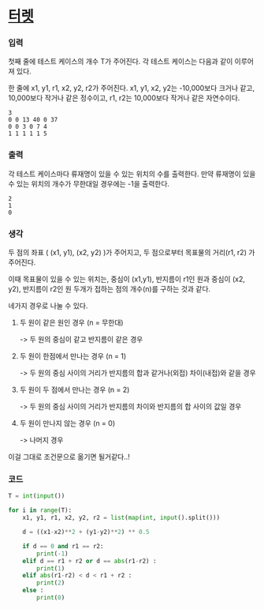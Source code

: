 # [터렛](https://www.acmicpc.net/problem/1002)

### 입력

첫째 줄에 테스트 케이스의 개수 T가 주어진다. 각 테스트 케이스는 다음과 같이 이루어져 있다.

한 줄에 x1, y1, r1, x2, y2, r2가 주어진다. x1, y1, x2, y2는 -10,000보다 크거나 같고, 10,000보다 작거나 같은 정수이고, r1, r2는 10,000보다 작거나 같은 자연수이다.



```
3
0 0 13 40 0 37
0 0 3 0 7 4
1 1 1 1 1 5
```



### 출력

각 테스트 케이스마다 류재명이 있을 수 있는 위치의 수를 출력한다. 만약 류재명이 있을 수 있는 위치의 개수가 무한대일 경우에는 -1을 출력한다.

```
2
1
0
```



### 생각



두 점의 좌표 ( (x1, y1), (x2, y2) )가 주어지고, 두 점으로부터 목표물의 거리(r1, r2) 가 주어진다.

이때 목표물이 있을 수 있는 위치는, 중심이 (x1,y1), 반지름이 r1인 원과 중심이 (x2, y2), 반지름이 r2인 원 두개가 접하는 점의 개수(n)를 구하는 것과 같다. 



네가지 경우로 나눌 수 있다. 

1. 두 원이 같은 원인 경우 (n = 무한대)

   -> 두 원의 중심이 같고 반지름이 같은 경우

2. 두 원이 한점에서 만나는 경우 (n = 1)

   -> 두 원의 중심 사이의 거리가 반지름의 합과 같거나(외접) 차이(내접)와 같을 경우

3. 두 원이 두 점에서 만나는 경우 (n = 2)

   -> 두 원의 중심 사이의 거리가 반지름의 차이와 반지름의 합 사이의 값일 경우

4. 두 원이 만나지 않는 경우 (n = 0)

   -> 나머지 경우



이걸 그대로 조건문으로 옮기면 될거같다..!



### 코드

```python
T = int(input())

for i in range(T):
    x1, y1, r1, x2, y2, r2 = list(map(int, input().split()))

    d = ((x1-x2)**2 + (y1-y2)**2) ** 0.5

    if d == 0 and r1 == r2:
        print(-1)
    elif d == r1 + r2 or d == abs(r1-r2) :
        print(1)
    elif abs(r1-r2) < d < r1 + r2 :
        print(2)
    else :
        print(0)
```

